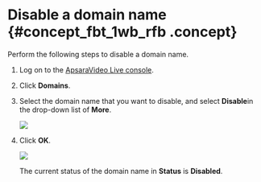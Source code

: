 # Disable a domain name {#concept_fbt_1wb_rfb .concept}

Perform the following steps to disable a domain name.

1.  Log on to the [ApsaraVideo Live console](https://live.console.aliyun.com/?spm=5176.2020520001.1001.56.5YMnm3#/live/domains).
2.  Click **Domains**.
3.  Select the domain name that you want to disable, and select **Disable**in the drop-down list of **More**.

    ![](images/11527_en-US.png)

4.  Click **OK**.

    ![](http://static-aliyun-doc.oss-cn-hangzhou.aliyuncs.com/assets/img/41657/154746274221642_en-US.png)

    The current status of the domain name in **Status** is **Disabled**.


